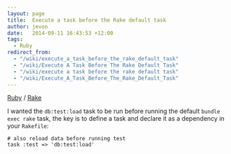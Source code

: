 ```yaml
---
layout: page
title:  Execute a task before the Rake default task
author: jevon
date:   2014-09-11 16:43:53 +12:00
tags:
  - Ruby
redirect_from:
  - "/wiki/execute_a_task_before_the_rake_default_task"
  - "/wiki/Execute A Task Before The Rake Default Task"
  - "/wiki/execute a task before the rake default task"
  - "/wiki/Execute_A_Task_Before_The_Rake_Default_Task"
---
```


[Ruby](Ruby.md) / [Rake](Rake.md)

I wanted the `db:test:load` task to be run before running the default `bundle exec rake` task, the key is to define a task and declare it as a dependency in your `Rakefile`:

```
# also reload data before running test
task :test => 'db:test:load'
```
